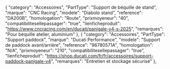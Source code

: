  {
    "category": "Accessoires",
    "PartType": "Support de béquille de stand",
    "marque": "CNC Racing",
    "modele": "Diabolo stand",
    "reference": "DA200B",
    "homologation": "Route",
    "prixmoyeneur": "40",
    "compatibilitesellepassager": "true",
    "lienficheproduit": "https://www.cncracing.com/en/ducati/panigale-v4-s-2025",
    "remarques": "Pour béquille atelier, aluminium"
  },
  {
    "category": "Accessoires",
    "PartType": "Support paddock",
    "marque": "Ducati Performance",
    "modele": "Support de paddock avant/arrière",
    "reference": "96780571A",
    "homologation": "N/A",
    "prixmoyeneur": "210",
    "compatibilitesellepassager": "true",
    "lienficheproduit": "https://shop.ducati.com/fr/fr/accessoires/support-paddock-panigale-v4",
    "remarques": "Entretien et stockage sécurisé"
  },
